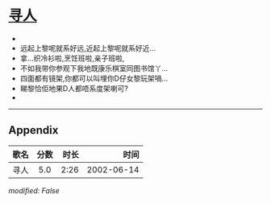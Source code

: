 # [寻人](https://music.163.com/song?id=67039)

* 
* 远起上黎呢就系好远,近起上黎呢就系好近…
* 拿…织冷衫啦,烹饪班啦,亲子班啦,
* 不如我带你参观下我地既康乐棋室同图书馆丫…
* 四面都有镜架,你都可以叫埋你D仔女黎玩架喎…
* 睇黎恰佢地果D人都唔系度架喇可?
* 


---

## Appendix

|歌名|分数|时长|时间|
|:---|:---:|---:|---:|
|寻人|5.0|2:26|2002-06-14

*modified: False*